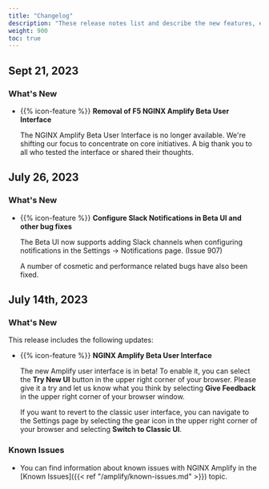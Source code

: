 ```yaml
---
title: "Changelog"
description: "These release notes list and describe the new features, enhancements, and resolved issues in F5 NGINX Amplify"
weight: 900
toc: true
---
```


## Sept 21, 2023

### What's New

- {{% icon-feature %}} **Removal of F5 NGINX Amplify Beta User Interface**

  The NGINX Amplify Beta User Interface is no longer available. We're shifting our focus to concentrate on core initiatives. A big thank you to all who tested the interface or shared their thoughts.


## July 26, 2023

### What's New

- {{% icon-feature %}} **Configure Slack Notifications in Beta UI and other bug fixes**

  The Beta UI now supports adding Slack channels when configuring notifications in the Settings -> Notifications page. (Issue 907)

  A number of cosmetic and performance related bugs have also been fixed.

## July 14th, 2023

 ### What's New

This release includes the following updates:

- {{% icon-feature %}} **NGINX Amplify Beta User Interface**

  The new Amplify user interface is in beta! To enable it, you can select the  **Try New UI** button in the upper right corner of your browser.  Please give it a try and let us know what you think by selecting **Give Feedback** in the upper right corner of your browser window.

  If you want to revert to the classic user interface, you can navigate to the Settings page by selecting the gear icon in the upper right corner of your browser and selecting **Switch to Classic UI**.


### Known Issues

- You can find information about known issues with NGINX Amplify in the [Known Issues]({{< ref "/amplify/known-issues.md" >}}) topic.
